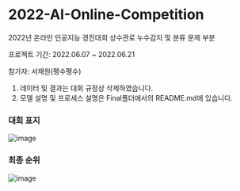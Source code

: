 # 2022-AI-Online-Competition
2022년 온라인 인공지능 경진대회 상수관로 누수감지 및 분류 문제 부분

프로젝트 기간: 2022.06.07 ~ 2022.06.21

참가자: 서재원(펭수펭수)

1. 데이터 및 결과는 대회 규정상 삭제하였습니다.
2. 모델 설명 및 프로세스 설명은 Final폴더에서의 README.md에 있습니다.

### 대회 표지
![image](https://github.com/sepengsu/2022-AI-Online-Competition/assets/111292354/6a423084-8447-4ab5-818f-779b59bc1f3f)

### 최종 순위
![image](https://github.com/sepengsu/2022-AI-Online-Competition/assets/111292354/8e11dbd6-314b-42b4-8a2f-65247a9935b0)

